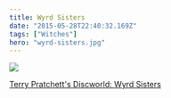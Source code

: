 ```yaml
---
title: Wyrd Sisters
date: "2015-05-28T22:40:32.169Z"
tags: ["Witches"]
hero: "wyrd-sisters.jpg"
---
```


<a target="_blank"  href="https://www.amazon.com/gp/product/B0071ID9IE/ref=as_li_tl?ie=UTF8&camp=1789&creative=9325&creativeASIN=B0071ID9IE&linkCode=as2&tag=onionblossom-20&linkId=3e4e943767573b3c69e8d7aee654c2d7"><img border="0" src="//ws-na.amazon-adsystem.com/widgets/q?_encoding=UTF8&MarketPlace=US&ASIN=B0071ID9IE&ServiceVersion=20070822&ID=AsinImage&WS=1&Format=_SL250_&tag=onionblossom-20" ></a><img src="//ir-na.amazon-adsystem.com/e/ir?t=onionblossom-20&l=am2&o=1&a=B0071ID9IE" width="1" height="1" border="0" alt="" style="border:none !important; margin:0px !important;" />

<a target="_blank" href="https://www.amazon.com/gp/product/B0071ID9IE/ref=as_li_tl?ie=UTF8&camp=1789&creative=9325&creativeASIN=B0071ID9IE&linkCode=as2&tag=onionblossom-20&linkId=9249bc3a5a9693d46ff8a329550e6e39">Terry Pratchett's Discworld: Wyrd Sisters</a><img src="//ir-na.amazon-adsystem.com/e/ir?t=onionblossom-20&l=am2&o=1&a=B0071ID9IE" width="1" height="1" border="0" alt="" style="border:none !important; margin:0px !important;" />
